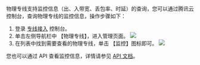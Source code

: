 物理专线支持监控信息（出、入带宽、丢包率、时延）的查询，您可以通过腾讯云控制台，查询物理专线的监控信息，操作步骤如下：
1. 登录 [专线接入](https://console.cloud.tencent.com/vpc/dc) 控制台。
2. 单击左侧导航栏中 【物理专线】，进入管理页面。
 ![](https://main.qcloudimg.com/raw/232ef4661d190a372342ec0f74a72fb1.png)
3. 在列表中找到需要查看的物理专线，单击 【监控】图标即可。
 ![](https://main.qcloudimg.com/raw/24deba033c0435595416c9e411f070a1.png)

您也可以通过 API 查看监控信息，详情请参见 [API 文档](https://cloud.tencent.com/document/product/216/18404)。
 
